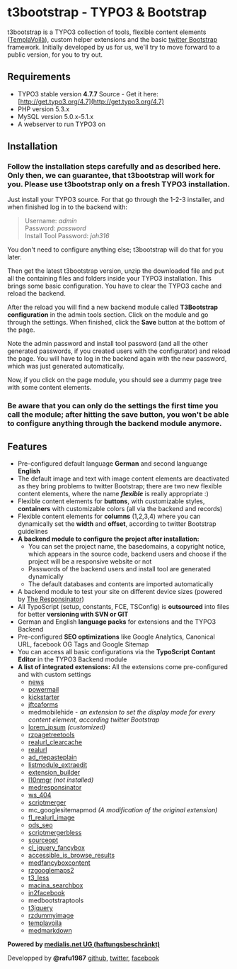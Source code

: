 # t3bootstrap - TYPO3 & Bootstrap

t3bootstrap is a TYPO3 collection of tools, flexible content elements ([TemplaVoilà](http://typo3.org/extensions/repository/view/templavoila)), custom helper extensions and the basic [twitter Bootstrap](http://twitter.github.com/bootstrap/) framework. Initially developed by us for us, we'll try to move forward to a public version, for you to try out.

## Requirements
* TYPO3 stable version **4.7.7** Source - Get it here: [http://get.typo3.org/4.7](http://get.typo3.org/4.7)
* PHP version 5.3.x
* MySQL version 5.0.x-5.1.x
* A webserver to run TYPO3 on

## Installation
### Follow the installation steps carefully and as described here. Only then, we can guarantee, that t3bootstrap will work for you. Please use t3bootstrap only on a fresh TYPO3 installation.

Just install your TYPO3 source. For that go through the 1-2-3 installer, and when finished log in to the backend with:

> Username: *admin*  
> Password: *password*  
> Install Tool Password: *joh316*

You don't need to configure anything else; t3bootstrap will do that for you later.

Then get the latest t3bootstrap version, unzip the downloaded file and put all the containing files and folders inside your TYPO3 installation. This brings some basic configuration. You have to clear the TYPO3 cache and reload the backend.

After the reload you will find a new backend module called **T3Bootstrap configuration** in the admin tools section. Click on the module and go through the settings. When finished, click the **Save** button at the bottom of the page.

Note the admin password and install tool password (and all the other generated passwords, if you created users with the configurator) and reload the page. You will have to log in the backend again with the new password, which was just generated automatically.

Now, if you click on the page module, you should see a dummy page tree with some content elements.

### Be aware that you can only do the settings the first time you call the module; after hitting the save button, you won't be able to configure anything through the backend module anymore.


## Features

* Pre-configured default language **German** and second languange **English**
* The default image and text with image content elements are deactivated as they bring problems to twitter Bootstrap; there are two new flexible content elements, where the name ***flexible*** is really appropriate :)
* Flexible content elements for **buttons**, with customizable styles, **containers** with customizable colors (all via the backend and records)
* Flexible content elements for **columns** (1,2,3,4) where you can dynamically set the **width** and **offset**, according to twitter Bootstrap guidelines
* **A backend module to configure the project after installation:**
	* You can set the project name, the basedomains, a copyright notice, which appears in the source code, backend users and choose if the project will be a responsive website or not
	* Passwords of the backend users and install tool are generated dynamically
	* The default databases and contents are imported automatically
* A backend module to test your site on different device sizes (powered by [The Responsinator](http://www.responsinator.com/))
* All TypoScript (setup, constants, FCE, TSConfig) is **outsourced** into files for better **versioning with SVN or GIT**
* German and English **language packs** for extensions and the TYPO3 Backend
* Pre-configured **SEO optimizations** like Google Analytics, Canonical URL, facebook OG Tags and Google Sitemap
* You can access all basic configurations via the **TypoScript Contant Editor** in the TYPO3 Backend module
* **A list of integrated extensions:** All the extensions come pre-configured and with custom settings
	* [news](http://typo3.org/extensions/repository/view/news)
	* [powermail](http://typo3.org/extensions/repository/view/powermail)
	* [kickstarter](http://typo3.org/extensions/repository/view/kickstarter)
	* [jftcaforms](http://typo3.org/extensions/repository/view/jftcaforms)
	* medmobilehide - *an extension to set the display mode for every content element, according twitter Bootstrap*
	* [lorem_ipsum](http://typo3.org/extensions/repository/view/lorem_ipsum) *(customized)*
	* [rzpagetreetools](http://typo3.org/extensions/repository/view/rzpagetreetools)
	* [realurl_clearcache](http://typo3.org/extensions/repository/view/realurl_clearcache)
	* [realurl](http://typo3.org/extensions/repository/view/realurl)
	* [ad_rtepasteplain](http://typo3.org/extensions/repository/view/ad_rtepasteplain)
	* [listmodule_extraedit](http://typo3.org/extensions/repository/view/listmodule_extraedit)
	* [extension_builder](http://typo3.org/extensions/repository/view/extension_builder)
	* [l10nmgr](http://typo3.org/extensions/repository/view/l10nmgr) *(not installed)*
	* [medresponsinator](https://github.com/medialis/medresponsinator)
	* [ws_404](http://typo3.org/extensions/repository/view/ws_404)
	* [scriptmerger](http://typo3.org/extensions/repository/view/scriptmerger)
	* mc_googlesitemapmod *(A modification of the original extension)*
	* [fl_realurl_image](http://typo3.org/extensions/repository/view/fl_realurl_image)
	* [ods_seo](http://typo3.org/extensions/repository/view/ods_seo)
	* [scriptmergerbless](http://typo3.org/extensions/repository/view/scriptmergerbless)
	* [sourceopt](http://typo3.org/extensions/repository/view/sourceopt)
	* [cl_jquery_fancybox](http://typo3.org/extensions/repository/view/cl_jquery_fancybox	)
	* [accessible_is_browse_results](http://typo3.org/extensions/repository/view/accessible_is_browse_results)
	* [medfancyboxcontent](https://github.com/medialis/medfancyboxcontent)
	* [rzgooglemaps2](https://github.com/rafu1987/rzgooglemaps2)
	* [t3_less](http://typo3.org/extensions/repository/view/t3_less)
	* [macina_searchbox](http://typo3.org/extensions/repository/view/macina_searchbox)
	* [in2facebook](http://typo3.org/extensions/repository/view/in2facebook)
	* medbootstraptools
	* [t3jquery](http://typo3.org/extensions/repository/view/t3jquery)
	* [rzdummyimage](http://typo3.org/extensions/repository/view/rzdummyimage)
	* [templavoila](http://typo3.org/extensions/repository/view/templavoila)
	* [medmarkdown](https://github.com/medialis/medmarkdown)	

**Powered by [medialis.net UG (haftungsbeschränkt)](http://www.medialis.net)**

Developped by **@rafu1987** [github](https://github.com/rafu1987), [twitter](https://twitter.com/rafu1987), [facebook](https://facebook.com/rafu1987)